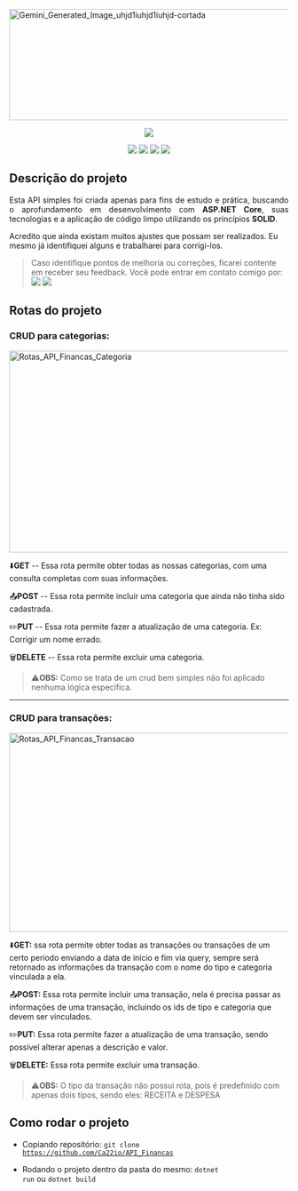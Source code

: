 
<img width="1100" height="200" alt="Gemini_Generated_Image_uhjd1iuhjd1iuhjd-cortada" src="https://github.com/user-attachments/assets/e8b40f27-3aad-422d-920c-55b2b02f375f" />


<p align="center">
<img loading="lazy" src="http://img.shields.io/static/v1?label=STATUS&message=EM%20DESENVOLVIMENTO&color=GREEN&style=for-the-badge"/>
</p>
<p align="center">
  <img src="https://img.shields.io/badge/.NET-8.0-green"/>
  <img src="https://img.shields.io/badge/ASP.NET-Framework-blue"/>
  <img src="https://img.shields.io/badge/Entity-Framework-blue"/>
  <img src="https://img.shields.io/badge/SqLite-SQL-blue"/>
</p>

<h2>Descrição do projeto</h2>

<p align="justify">
  Esta API simples foi criada apenas para fins de estudo e prática, buscando o aprofundamento em desenvolvimento com <b>ASP.NET Core</b>, suas tecnologias e a aplicação de código limpo utilizando os princípios <b>SOLID</b>.

  Acredito que ainda existam muitos ajustes que possam ser realizados. Eu mesmo já identifiquei alguns e trabalharei para corrigi-los.
</p>

> Caso identifique pontos de melhoria ou correções, ficarei contente em receber seu feedback. Você pode entrar em contato comigo por:<br>
  <a href="https://www.linkedin.com/in/cassio-bindaco" target="_blank" rel="noopener noreferrer"><img src="https://img.shields.io/badge/Linkedin-blue"/></a>
  <a href="mailto:bindaco77@gmail.com?subject=FeedBack%20de%20OAPI_Finanças" target="_blank" rel="noopener noreferrer"><img src="https://img.shields.io/badge/Gmail-red"/></a>

<h2>Rotas do projeto</h2>

<h3>CRUD para categorias:</h3>

<img width="1838" height="363" alt="Rotas_API_Financas_Categoria" src="https://github.com/user-attachments/assets/e6b2f303-8695-45e4-9078-8291068e423a" />

⬇️**GET** -- Essa rota permite obter todas as nossas categorias, com uma consulta completas com suas informações.

📤**POST** -- Essa rota permite incluir uma categoria que ainda não tinha sido cadastrada.

✏️**PUT** -- Essa rota permite fazer a atualização de uma categoria. Ex: Corrigir um nome errado.

🗑️**DELETE** -- Essa rota permite excluir uma categoria.

> ⚠️**OBS:** Como se trata de um crud bem simples não foi aplicado nenhuma lógica especifica.
  
<hr>

<h3>CRUD para transações:</h3>
<img width="1838" height="358" alt="Rotas_API_Financas_Transacao" src="https://github.com/user-attachments/assets/fb55e610-83ec-4788-8cc2-f3e80e34d8d5" />

⬇️**GET:** ssa rota permite obter todas as transações ou transações de um certo período enviando a data de início e fim via query, sempre será retornado as informações
da transação com o nome do tipo e categoria vinculada a ela.

📤**POST:** Essa rota permite incluir uma transação, nela é precisa passar as informações de uma transação, incluindo os ids de tipo e categoria que devem ser vinculados.

✏️**PUT:** Essa rota permite fazer a atualização de uma transação, sendo possível alterar apenas a descrição e valor.

🗑️**DELETE:** Essa rota permite excluir uma transação.

> ⚠️**OBS:** O tipo da transação não possui rota, pois é predefinido com apenas dois tipos, sendo eles: RECEITA e DESPESA

<h2>Como rodar o projeto</h2>

- Copiando repositório:
  <code>git clone https://github.com/Ca22io/API_Financas</code>
  
- Rodando o projeto dentro da pasta do mesmo:
  <code>dotnet run</code> ou <code>dotnet build</code>
